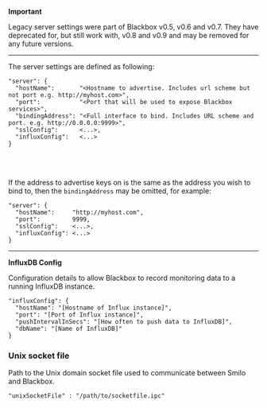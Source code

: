 **Important**

Legacy server settings were part of Blackbox v0.5, v0.6 and v0.7. They have deprecated for, but still work with, v0.8 and v0.9 and may be removed for any future versions.

---

The server settings are defined as following:

```
"server": {
  "hostName":       "<Hostname to advertise. Includes url scheme but not port e.g. http://myhost.com>",
  "port":           "<Port that will be used to expose Blackbox services>",
  "bindingAddress": "<Full interface to bind. Includes URL scheme and port. e.g. http://0.0.0.0:9999>",
  "sslConfig":      <...>,
  "influxConfig":   <...>
}
```

<br>
<br>

If the address to advertise keys on is the same as the address you wish to bind to, then the `bindingAddress` may be omitted, for example:
```
"server": {
  "hostName":     "http://myhost.com",
  "port":         9999,
  "sslConfig":    <...>,
  "influxConfig": <...>
}
```

---

**InfluxDB Config**

Configuration details to allow Blackbox to record monitoring data to a running InfluxDB instance.
```
"influxConfig": {
  "hostName": "[Hostname of Influx instance]",
  "port": "[Port of Influx instance]",
  "pushIntervalInSecs": "[How often to push data to InfluxDB]",
  "dbName": "[Name of InfluxDB]"
}
```

### Unix socket file
Path to the Unix domain socket file used to communicate between Smilo and Blackbox.
```
"unixSocketFile" : "/path/to/socketfile.ipc"
```
